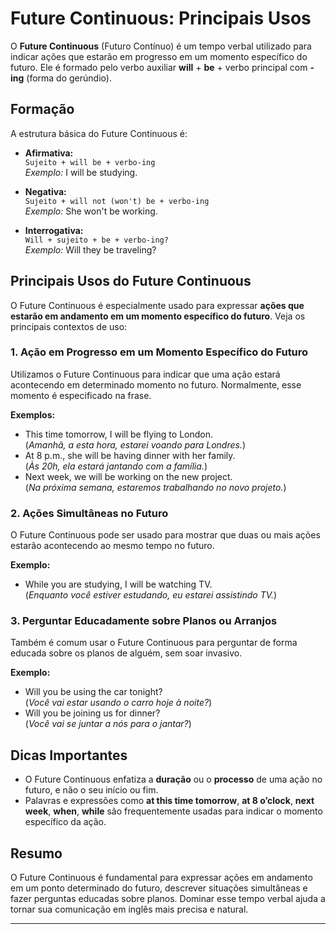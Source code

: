 
# Future Continuous: Principais Usos

O **Future Continuous** (Futuro Contínuo) é um tempo verbal utilizado para indicar ações que estarão em progresso em um momento específico do futuro. Ele é formado pelo verbo auxiliar **will** + **be** + verbo principal com **-ing** (forma do gerúndio).

## Formação

A estrutura básica do Future Continuous é:

- **Afirmativa:**  
  `Sujeito + will be + verbo-ing`  
  _Exemplo:_ I will be studying.

- **Negativa:**  
  `Sujeito + will not (won't) be + verbo-ing`  
  _Exemplo:_ She won't be working.

- **Interrogativa:**  
  `Will + sujeito + be + verbo-ing?`  
  _Exemplo:_ Will they be traveling?

## Principais Usos do Future Continuous

O Future Continuous é especialmente usado para expressar **ações que estarão em andamento em um momento específico do futuro**. Veja os principais contextos de uso:

### 1. Ação em Progresso em um Momento Específico do Futuro

Utilizamos o Future Continuous para indicar que uma ação estará acontecendo em determinado momento no futuro. Normalmente, esse momento é especificado na frase.

**Exemplos:**
- This time tomorrow, I will be flying to London.  
  (_Amanhã, a esta hora, estarei voando para Londres._)
- At 8 p.m., she will be having dinner with her family.  
  (_Às 20h, ela estará jantando com a família._)
- Next week, we will be working on the new project.  
  (_Na próxima semana, estaremos trabalhando no novo projeto._)

### 2. Ações Simultâneas no Futuro

O Future Continuous pode ser usado para mostrar que duas ou mais ações estarão acontecendo ao mesmo tempo no futuro.

**Exemplo:**
- While you are studying, I will be watching TV.  
  (_Enquanto você estiver estudando, eu estarei assistindo TV._)

### 3. Perguntar Educadamente sobre Planos ou Arranjos

Também é comum usar o Future Continuous para perguntar de forma educada sobre os planos de alguém, sem soar invasivo.

**Exemplo:**
- Will you be using the car tonight?  
  (_Você vai estar usando o carro hoje à noite?_)
- Will you be joining us for dinner?  
  (_Você vai se juntar a nós para o jantar?_)

## Dicas Importantes

- O Future Continuous enfatiza a **duração** ou o **processo** de uma ação no futuro, e não o seu início ou fim.
- Palavras e expressões como **at this time tomorrow**, **at 8 o’clock**, **next week**, **when**, **while** são frequentemente usadas para indicar o momento específico da ação.

## Resumo

O Future Continuous é fundamental para expressar ações em andamento em um ponto determinado do futuro, descrever situações simultâneas e fazer perguntas educadas sobre planos. Dominar esse tempo verbal ajuda a tornar sua comunicação em inglês mais precisa e natural.

---
```